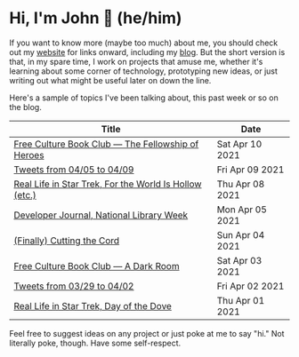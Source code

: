 # Hi, I'm John 👋 (he/him)

If you want to know more (maybe too much) about me, you should check out my [website](https://john.colagioia.net/) for links onward, including my [blog](https://john.colagioia.net/blog).  But the short version is that, in my spare time, I work on projects that amuse me, whether it's learning about some corner of technology, prototyping new ideas, or just writing out what might be useful later on down the line.

Here's a sample of topics I've been talking about, this past week or so on the blog.

|Title|Date|
|-----|-------|
|[Free Culture Book Club — The Fellowship of Heroes](https://john.colagioia.net/blog/2021/04/10/fellowship.html)|Sat Apr 10 2021|
|[Tweets from 04/05 to 04/09](https://john.colagioia.net/blog/media/2021/04/09/week.html)|Fri Apr 09 2021|
|[Real Life in Star Trek, For the World Is Hollow (etc.)](https://john.colagioia.net/blog/2021/04/08/hollow.html)|Thu Apr 08 2021|
|[Developer Journal, National Library Week](https://john.colagioia.net/blog/2021/04/05/library.html)|Mon Apr 05 2021|
|[(Finally) Cutting the Cord](https://john.colagioia.net/blog/2021/04/04/cord-cut.html)|Sun Apr 04 2021|
|[Free Culture Book Club — A Dark Room](https://john.colagioia.net/blog/2021/04/03/darkroom.html)|Sat Apr 03 2021|
|[Tweets from 03/29 to 04/02](https://john.colagioia.net/blog/media/2021/04/02/week.html)|Fri Apr 02 2021|
|[Real Life in Star Trek, Day of the Dove](https://john.colagioia.net/blog/2021/04/01/dove.html)|Thu Apr 01 2021|

Feel free to suggest ideas on any project or just poke at me to say "hi." Not literally poke, though. Have some self-respect.
